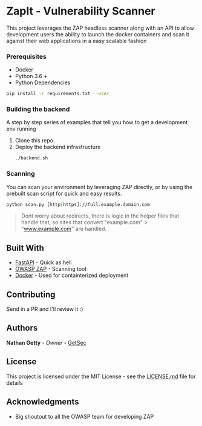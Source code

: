# ZapIt - Vulnerability Scanner

This project leverages the ZAP headless scanner along with an API to allow development users the ability to launch the docker containers and scan it against their web applications in a easy scalable fashion


### Prerequisites

- Docker
- Python 3.6 +
- Python Dependencies

```sh
pip install -r requirements.txt --user
```

### Building the backend
A step by step series of examples that tell you how to get a development env running

1. Clone this repo.
2. Deploy the backend infrastructure
    ``` sh
    ./backend.sh
    ```

### Scanning 

You can scan your environment by leveraging ZAP directly, or by using the prebuilt scan script for quick and easy results.

``` sh
python scan.py [http|https]://full.example.domain.com
```
> Dont worry about redirects, there is logic in the helper files that handle that, so sites that convert "example.com" > "www.example.com" are handled.

## Built With

* [FastAPI](https://github.com/tiangolo/fastapi) - Quick as hell
* [OWASP ZAP](https://github.com/zaproxy/zaproxy/wiki/Docker) - Scanning tool
* [Docker](https://docker.com) - Used for containterized deployment

## Contributing

Send in a PR and I'll review it :)

## Authors

**Nathan Getty** - *Owner* - [GetSec](https://github.com/GetSec)

## License

This project is licensed under the MIT License - see the [LICENSE.md](LICENSE.md) file for details

## Acknowledgments

- Big shoutout to all the OWASP team for developing ZAP
